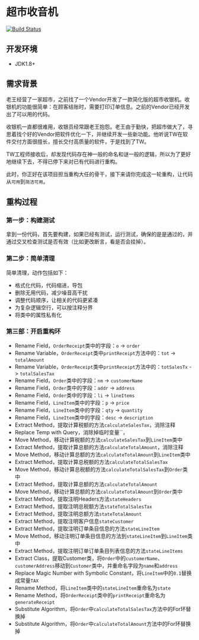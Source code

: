 # 超市收音机

[![Build Status](https://travis-ci.org/xp-bootcamp/refactor-cashier.svg?branch=master)](https://travis-ci.org/xp-bootcamp/refactor-cashier)
 

## 开发环境
 - JDK1.8+

## 需求背景
老王经营了一家超市，之前找了一个Vendor开发了一款简化版的超市收银机。收银机的功能很简单：在顾客结账时，需要打印订单信息。之前的Vendor已经开发出了可以用的代码。


收银机一直都很难用，收银员经常跟老王抱怨。老王由于勤快，把超市做大了，寻思着找个好的Vendor把软件优化一下，并继续开发一些新功能。他听说TW在软件交付方面很擅长，擅长交付高质量的软件，于是找到了TW。

TW工程师接收后，却发现代码存在神一般的命名和谜一般的逻辑，所以为了更好地继续下去，不得已停下来对已有代码进行重构。

此时，你正好在该项目担当重构大任的骨干，接下来请你完成这一轮重构，让代码从`可用`到`简洁可用`。


## 重构过程

### 第一步：构建测试
拿到一份代码，首先要构建，如果已经有测试，运行测试，确保的是是通过的，并通过交叉检查测试是否有效（比如更改断言，看是否会挂掉）。


### 第二步：简单清理
简单清理，动作包括如下：

- 格式化代码，代码缩进，导包
- 删除无用代码，减少噪音高干扰
- 调整代码顺序，让相关的代码更紧凑
- 为复杂逻辑空行，可以按注释分界
- 将类中的属性私有化

### 第三部：开启重构环
- Rename Field，`OrderReceipt`类中的字段：`o` -> `order`
- Rename Variable，`OrderReceipt`类中`printReceipt`方法中的：`tot` -> `totalAmount`
- Rename Variable，`OrderReceipt`类中`printReceipt`方法中的：`totSalesTx` -> `totalSalesTax`
- Rename Field，`Order`类中的字段：`nm` -> `customerName`
- Rename Field，`Order`类中的字段：`addr` -> `address`
- Rename Field，`Order`类中的字段：`li` -> `lineItems`
- Rename Field，`LineItem`类中的字段：`p` -> `price`
- Rename Field，`LineItem`类中的字段：`qty` -> `quantity`
- Rename Field，`LineItem`类中的字段：`desc` -> `description`
- Extract Method，提取计算税额的方法`calculateSalesTax`，消除注释
- Replace Temp with Query，消除掉临时变量``，
- Move Method，移动计算税额的方法`calculateSalesTax`到`LineItem`类中
- Extract Method，提取计算总额的方法`calculateTotalAmount`，消除注释
- Move Method，移动计算总额的方法`calculateTotalAmount`到`LineItem`类中
- Extract Method，提取计算总税额的方法`calculateTotalSalesTax`
- Move Method，移动计算总税额的方法`calculateTotalSalesTax`到`Order`类中
- Extract Method，提取计算总额的方法`calculateTotalAmount`
- Move Method，移动计算总额的方法`calculateTotalAmount`到`Order`类中
- Extract Method，提取注明Headers方法`stateHeaders`
- Extract Method，提取注明总税额方法`stateTotalSalesTax`
- Extract Method，提取注明总额方法`stateTotalAmount`
- Extract Method，提取注明客户信息`stateCustomer`
- Extract Method，提取注明订单条目信息的方法`stateLineItem`
- Move Method，移动注明订单条目信息的方法到`stateLineItem`到`LineItem`类中
- Extract Method，提取注明订单订单条目列表信息的方法`stateLineItems`
- Extract Class，提取Customer类，将`Order`中的`customerName`、`customerAddress`移动到`Customer`类中，并重命名字段为`name`和`address`
- Replace Magic Number with Symbolic Constant，将`LineItem`中的`0.1`替换成常量`TAX`
- Rename Method，将`LineItem`类中的`stateLineItem`重命名为`state`
- Rename Method，将`OrderReceipt`类中的`printReceipt`重命名为`generateReceipt`
- Substitute Algorithm，将`Order`中`calculateTotalSalesTax`方法中的For环替换掉
- Substitute Algorithm，将`Order`中`calculateTotalAmount`方法中的For环替换掉


























